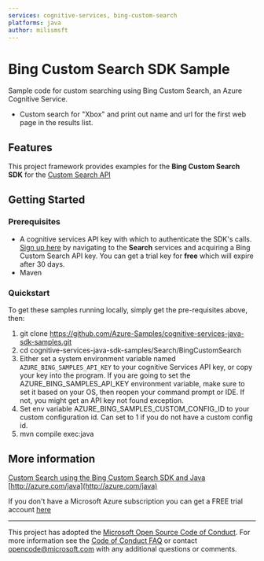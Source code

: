 ```yaml
---
services: cognitive-services, bing-custom-search
platforms: java
author: milismsft
---
```


# Bing Custom Search SDK Sample ##

Sample code for custom searching using Bing Custom Search, an Azure Cognitive Service.
- Custom search for "Xbox" and print out name and url for the first web page in the results list.


## Features

This project framework provides examples for the **Bing Custom Search SDK** for the [Custom Search API](https://azure.microsoft.com/en-us/services/cognitive-services/)

## Getting Started

### Prerequisites

- A cognitive services API key with which to authenticate the SDK's calls. [Sign up here](https://azure.microsoft.com/en-us/services/cognitive-services/directory/) by navigating to the **Search** services and acquiring a Bing Custom Search API key. You can get a trial key for **free** which will expire after 30 days.
- Maven

### Quickstart

To get these samples running locally, simply get the pre-requisites above, then:

1. git clone https://github.com/Azure-Samples/cognitive-services-java-sdk-samples.git
2. cd cognitive-services-java-sdk-samples/Search/BingCustomSearch
3. Either set a system environment variable named `AZURE_BING_SAMPLES_API_KEY` to your cognitive Services API key, or copy your key into the program. If you are going to set the AZURE_BING_SAMPLES_API_KEY environment variable, make sure to set it based on your OS, then reopen your command prompt or IDE. If not, you might get an API key not found exception.
4. Set env variable AZURE_BING_SAMPLES_CUSTOM_CONFIG_ID to your custom configuration id. Can set to 1 if you do not have a custom config id.
5. mvn compile exec:java

## More information ##

[Custom Search using the Bing Custom Search SDK and Java](https://docs.microsoft.com/en-us/azure/cognitive-services/bing-custom-search/)
[http://azure.com/java](http://azure.com/java)

If you don't have a Microsoft Azure subscription you can get a FREE trial account [here](http://go.microsoft.com/fwlink/?LinkId=330212)

---

This project has adopted the [Microsoft Open Source Code of Conduct](https://opensource.microsoft.com/codeofconduct/). For more information see the [Code of Conduct FAQ](https://opensource.microsoft.com/codeofconduct/faq/) or contact [opencode@microsoft.com](mailto:opencode@microsoft.com) with any additional questions or comments.